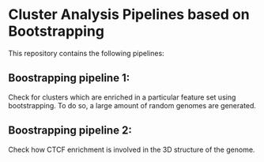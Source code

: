 # Cluster Analysis Pipelines based on Bootstrapping
This repository contains the following pipelines:
## Boostrapping pipeline 1:
Check for clusters which are enriched in a particular feature set using bootstrapping. To do so, a large amount of random genomes are generated.
## Boostrapping pipeline 2:
Check how CTCF enrichment is involved in the 3D structure of the genome. 
